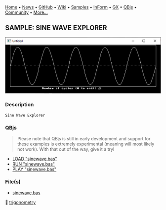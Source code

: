 [Home](https://qb64.com) • [News](../../news.md) • [GitHub](https://github.com/QB64Official/qb64) • [Wiki](https://github.com/QB64Official/qb64/wiki) • [Samples](../../samples.md) • [InForm](../../inform.md) • [GX](../../gx.md) • [QBjs](../../qbjs.md) • [Community](../../community.md) • [More...](../../more.md)

## SAMPLE: SINE WAVE EXPLORER

![screenshot.png](img/screenshot.png)

### Description

```text
Sine Wave Explorer
```

### QBjs

> Please note that QBjs is still in early development and support for these examples is extremely experimental (meaning will most likely not work). With that out of the way, give it a try!

* [LOAD "sinewave.bas"](https://v6p9d9t4.ssl.hwcdn.net/html/6029471/index.html?src=https://qb64.com/samples/sine-wave-explorer/src/sinewave.bas)
* [RUN "sinewave.bas"](https://v6p9d9t4.ssl.hwcdn.net/html/6029471/index.html?mode=auto&src=https://qb64.com/samples/sine-wave-explorer/src/sinewave.bas)
* [PLAY "sinewave.bas"](https://v6p9d9t4.ssl.hwcdn.net/html/6029471/index.html?mode=play&src=https://qb64.com/samples/sine-wave-explorer/src/sinewave.bas)

### File(s)

* [sinewave.bas](src/sinewave.bas)

🔗 [trigonometry](../trigonometry.md)
